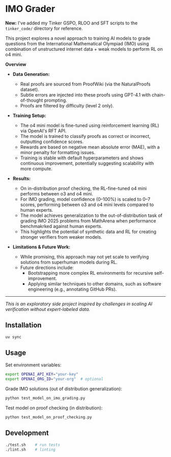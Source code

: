 # IMO Grader

**New:** I've added my Tinker GSPO, RLOO and SFT scripts to the `tinker_code/` directory for reference.

This project explores a novel approach to training AI models to grade questions from the International Mathematical Olympiad (IMO) using combination of unstructured internet data + weak models to perform RL on o4 mini.

**Overview**

- **Data Generation:**  
  - Real proofs are sourced from ProofWiki (via the NaturalProofs dataset).
  - Subtle errors are injected into these proofs using GPT-4.1 with chain-of-thought prompting.
  - Proofs are filtered by difficulty (level 2 only).

- **Training Setup:**  
  - The o4 mini model is fine-tuned using reinforcement learning (RL) via OpenAI's RFT API.
  - The model is trained to classify proofs as correct or incorrect, outputting confidence scores.
  - Rewards are based on negative mean absolute error (MAE), with a minor penalty for formatting issues.
  - Training is stable with default hyperparameters and shows continuous improvement, potentially suggesting scalability with more compute.

- **Results:**  
  - On in-distribution proof checking, the RL-fine-tuned o4 mini performs between o3 and o4 mini.
  - For IMO grading, model confidence (0–100%) is scaled to 0–7 scores, performing between o3 and o4 mini levels compared to human experts.
  - The model achieves generalization to the out-of-distribution task of grading IMO 2025 problems from MathArena when performance benchmakrked against human experts.
  - This highlights the potential of synthetic data and RL for creating stronger verifiers from weaker models.

- **Limitations & Future Work:**  
  - While promising, this approach may not yet scale to verifying solutions from superhuman models during RL.
  - Future directions include:
    - Bootstrapping more complex RL environments for recursive self-improvement.
    - Applying similar techniques to other domains, such as software engineering (e.g., annotating GitHub PRs).

---

*This is an exploratory side project inspired by challenges in scaling AI verification without expert-labeled data.*



## Installation

```bash
uv sync
```

## Usage

Set environment variables:
```bash
export OPENAI_API_KEY="your-key"
export OPENAI_ORG_ID="your-org"  # optional
```

Grade IMO solutions (out of distribution generalization):
```bash
python test_model_on_imo_grading.py
```

Test model on proof checking (in distribution):
```bash
python test_model_on_proof_checking.py
```

## Development

```bash
./test.sh    # run tests
./lint.sh    # linting
```